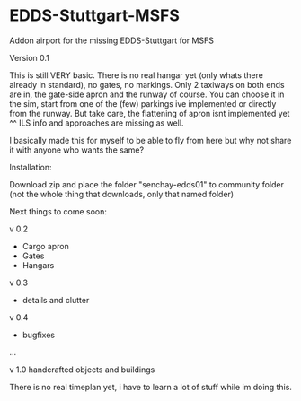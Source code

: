 # EDDS-Stuttgart-MSFS
Addon airport for the missing EDDS-Stuttgart for MSFS

Version 0.1

This is still VERY basic. There is no real hangar yet (only whats there already in standard), no gates, no markings. Only 2 taxiways on both ends are in, the gate-side apron and the runway of course.
You can choose it in the sim, start from one of the (few) parkings ive implemented or directly from the runway. But take care, the flattening  of apron isnt implemented yet ^^
ILS info and approaches are missing as well.

I basically made this for myself to be able to fly from here but why not share it with anyone who wants the same?

Installation:

Download zip and place the folder "senchay-edds01" to community folder (not the whole thing that downloads, only that named folder)

Next things to come soon:

v 0.2
- Cargo apron
- Gates
- Hangars

v 0.3
- details and clutter

v 0.4
- bugfixes

...

v 1.0 handcrafted objects and buildings

There is no real timeplan yet, i have to learn a lot of stuff while im doing this.
